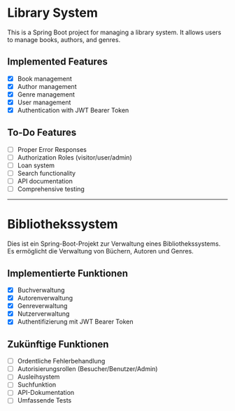 # Library System

This is a Spring Boot project for managing a library system. It allows users to manage books, authors, and genres.

## Implemented Features

- [x] Book management
- [x] Author management
- [x] Genre management
- [x] User management
- [x] Authentication with JWT Bearer Token
## To-Do Features

- [ ] Proper Error Responses
- [ ] Authorization Roles (visitor/user/admin)
- [ ] Loan system
- [ ] Search functionality
- [ ] API documentation
- [ ] Comprehensive testing

---

# Bibliothekssystem

Dies ist ein Spring-Boot-Projekt zur Verwaltung eines Bibliothekssystems. Es ermöglicht die Verwaltung von Büchern, Autoren und Genres.

## Implementierte Funktionen

- [x] Buchverwaltung 
- [x] Autorenverwaltung
- [x] Genreverwaltung
- [x] Nutzerverwaltung 
- [x] Authentifizierung mit JWT Bearer Token

## Zukünftige Funktionen

- [ ] Ordentliche Fehlerbehandlung
- [ ] Autorisierungsrollen (Besucher/Benutzer/Admin)
- [ ] Ausleihsystem
- [ ] Suchfunktion
- [ ] API-Dokumentation
- [ ] Umfassende Tests
